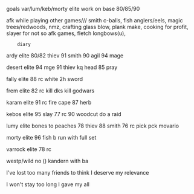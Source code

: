 goals
var/lum/keb/morty elite
work on base 80/85/90



afk while playing other games///
	smith c-balls,
	fish anglers/eels,
	magic trees/redwoods,
	nmz,
	crafting glass blow,
	plank make,
	cooking for profit,
	slayer for not so afk games,
	fletch longbows(u),

		diary
ardy elite
	80/82 thiev
	91 smith
	90 agil
	94 mage

desert elite
	94 mge
	91 thiev
	kq head
	85 pray

fally elite
	88 rc
	white 2h sword

frem elite
	82 rc
	kill dks
	kill godwars

karam elite
	91 rc
	fire cape
	87 herb

kebos elite
	95 slay
	77 rc
	90 woodcut
	do a raid

lumy elite
	bones to peaches
	78 thiev
	88 smith
	76 rc
	pick pck movario

morty elite
	96 fish
	b run with full set

varrock elite
	78 rc

  westp/wild no () kandern with ba


I've lost too many friends to think I deserve my relevance

I won't stay too long
I gave my all
